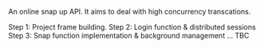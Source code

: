An online snap up API. It aims to deal with high concurrency transcations.

Step 1: Project frame building.
Step 2: Login function & distributed sessions
Step 3: Snap function implementation & background management
...
TBC